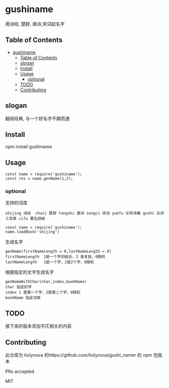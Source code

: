 # gushiname

用诗经, 楚辞, 唐诗,宋词起名字

## Table of Contents

- [gushiname](#gushiname)
  - [Table of Contents](#table-of-contents)
  - [slogan](#slogan)
  - [Install](#install)
  - [Usage](#usage)
    - [optional](#optional)
  - [TODO](#todo)
  - [Contributing](#contributing)

## slogan

翻阅经典, 与一个好名字不期而遇

## Install

npm install gushiname

## Usage

```
const name = require('gushiname');
const res = name.genName(1,2);
```

### optional

支持的词库

```
shijing 诗经  chuci 楚辞 tangshi 唐诗 songci 宋词 yuefu 乐府诗集 gushi 古诗三百首 cifu 著名辞赋

const name = require('gushiname');
name.loadBook('shijing')
```
生成名字
```
genName(firstNameLength = 0,lastNameLength = 0)
firstNameLength  1是一个字的姓氏，2 是复姓，0随机
lastNameLength   1是一个字，2是2个字，0随机
```
根据指定的文字生成名字
```
genNameWithChar(char,index,bookName)  
char 指定的字
index 1 是第一个字，2是第二个字，0随机 
bookName 指定词库
```
## TODO

接下来的版本添加平仄相关的内容

## Contributing

此仓库为 holynova 的https://github.com/holynova/gushi_namer 的 npm 包版本

PRs accepted.

MIT
